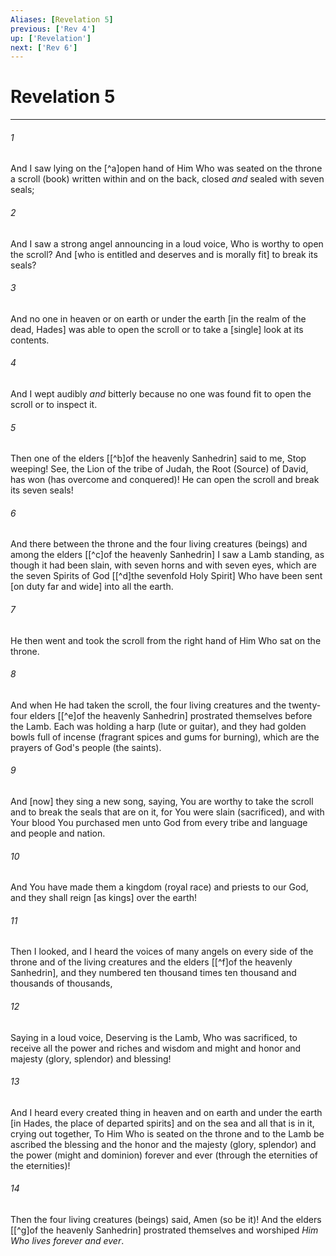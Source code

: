 ```yaml
---
Aliases: [Revelation 5]
previous: ['Rev 4']
up: ['Revelation']
next: ['Rev 6']
---
```

# Revelation 5

***














###### 1 






And I saw lying on the [^a]open hand of Him Who was seated on the throne a scroll (book) written within and on the back, closed _and_ sealed with seven seals; 













###### 2 






And I saw a strong angel announcing in a loud voice, Who is worthy to open the scroll? And [who is entitled and deserves and is morally fit] to break its seals? 













###### 3 






And no one in heaven or on earth or under the earth [in the realm of the dead, Hades] was able to open the scroll or to take a [single] look at its contents. 













###### 4 






And I wept audibly _and_ bitterly because no one was found fit to open the scroll or to inspect it. 













###### 5 






Then one of the elders [[^b]of the heavenly Sanhedrin] said to me, Stop weeping! See, the Lion of the tribe of Judah, the Root (Source) of David, has won (has overcome and conquered)! He can open the scroll and break its seven seals! 













###### 6 






And there between the throne and the four living creatures (beings) and among the elders [[^c]of the heavenly Sanhedrin] I saw a Lamb standing, as though it had been slain, with seven horns and with seven eyes, which are the seven Spirits of God [[^d]the sevenfold Holy Spirit] Who have been sent [on duty far and wide] into all the earth. 













###### 7 






He then went and took the scroll from the right hand of Him Who sat on the throne. 













###### 8 






And when He had taken the scroll, the four living creatures and the twenty-four elders [[^e]of the heavenly Sanhedrin] prostrated themselves before the Lamb. Each was holding a harp (lute or guitar), and they had golden bowls full of incense (fragrant spices and gums for burning), which are the prayers of God's people (the saints). 













###### 9 






And [now] they sing a new song, saying, You are worthy to take the scroll and to break the seals that are on it, for You were slain (sacrificed), and with Your blood You purchased men unto God from every tribe and language and people and nation. 













###### 10 






And You have made them a kingdom (royal race) and priests to our God, and they shall reign [as kings] over the earth! 













###### 11 






Then I looked, and I heard the voices of many angels on every side of the throne and of the living creatures and the elders [[^f]of the heavenly Sanhedrin], and they numbered ten thousand times ten thousand and thousands of thousands, 













###### 12 






Saying in a loud voice, Deserving is the Lamb, Who was sacrificed, to receive all the power and riches and wisdom and might and honor and majesty (glory, splendor) and blessing! 













###### 13 






And I heard every created thing in heaven and on earth and under the earth [in Hades, the place of departed spirits] and on the sea and all that is in it, crying out together, To Him Who is seated on the throne and to the Lamb be ascribed the blessing and the honor and the majesty (glory, splendor) and the power (might and dominion) forever and ever (through the eternities of the eternities)! 













###### 14 






Then the four living creatures (beings) said, Amen (so be it)! And the elders [[^g]of the heavenly Sanhedrin] prostrated themselves and worshiped _Him Who lives forever and ever_.
